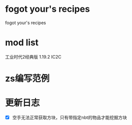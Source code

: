 # fogot your's recipes
fogot your's recipes

# mod list
工业时代2经典版 1.19.2 IC2C

# zs编写范例

# 更新日志

-[x] 空手无法正常获取方块，只有带指定nbt的物品才能挖掘方块
